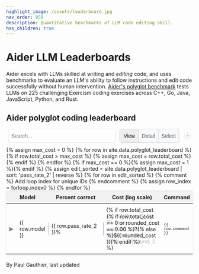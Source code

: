 ```yaml
---
highlight_image: /assets/leaderboard.jpg
nav_order: 950
description: Quantitative benchmarks of LLM code editing skill.
has_children: true
---
```



# Aider LLM Leaderboards

Aider excels with LLMs skilled at writing and *editing* code,
and uses benchmarks to
evaluate an LLM's ability to follow instructions and edit code successfully without
human intervention.
[Aider's polyglot benchmark](https://aider.chat/2024/12/21/polyglot.html#the-polyglot-benchmark) tests LLMs on 225 challenging Exercism coding exercises across C++, Go, Java, JavaScript, Python, and Rust.

## Aider polyglot coding leaderboard

<div id="controls-container" style="display: flex; align-items: center; width: 100%; max-width: 800px; margin: 10px auto; gap: 10px; box-sizing: border-box; padding: 0 5px; position: relative;">
  <input type="text" id="editSearchInput" placeholder="Search..." style="flex-grow: 1; padding: 8px; border: 1px solid #ddd; border-radius: 4px;">
  <div id="view-mode-toggle" style="display: inline-flex; border: 1px solid #ccc; border-radius: 4px;">
    <button id="mode-view-btn" class="mode-button active" data-mode="view" style="padding: 8px 8px; border: none; border-radius: 3px 0 0 3px; cursor: pointer; font-size: 14px; line-height: 1.5; min-width: 50px;">View</button>
    <button id="mode-detail-btn" class="mode-button" data-mode="detail" style="padding: 8px 8px; border: none; background-color: #f8f9fa; border-radius: 0; cursor: pointer; border-left: 1px solid #ccc; font-size: 14px; line-height: 1.5; min-width: 50px;">Detail</button>
    <button id="mode-select-btn" class="mode-button" data-mode="select" style="padding: 8px 8px; border: none; background-color: #f8f9fa; border-radius: 0 3px 3px 0; cursor: pointer; border-left: 1px solid #ccc; font-size: 14px; line-height: 1.5; min-width: 50px;">Select</button>
  </div>
<button id="close-controls-btn" style="width: 18px; height: 18px; padding: 0; border: 1px solid #ddd; border-radius: 50%; background-color: transparent; cursor: pointer; display: flex; align-items: center; justify-content: center; font-size: 12px; margin-left: 4px; color: #999;">×</button>
</div>

<table style="width: 100%; max-width: 800px; margin: auto; border-collapse: collapse; box-shadow: 0 2px 4px rgba(0,0,0,0.1); font-size: 14px;">
  <thead style="background-color: #f2f2f2;">
    <tr>
      <th style="padding: 8px; width: 40px; text-align: center; vertical-align: middle;">
        <input type="checkbox" id="select-all-checkbox" style="display: none; cursor: pointer; vertical-align: middle;">
      </th> <!-- Header checkbox added here -->
      <th style="padding: 8px; text-align: left;">Model</th>
      <th style="padding: 8px; text-align: center; width: 25%">Percent correct</th>
      <th style="padding: 8px; text-align: center; width: 25%">Cost (log scale)</th>
      <th style="padding: 8px; text-align: left;" class="col-command">Command</th>
      <th style="padding: 8px; text-align: center; width: 10%" class="col-conform">Correct edit format</th>
      <th style="padding: 8px; text-align: left; width: 10%" class="col-edit-format">Edit Format</th>
    </tr>
  </thead>
  <tbody>
    {% assign max_cost = 0 %}
    {% for row in site.data.polyglot_leaderboard %}
      {% if row.total_cost > max_cost %}
        {% assign max_cost = row.total_cost %}
      {% endif %}
    {% endfor %}
    {% if max_cost == 0 %}{% assign max_cost = 1 %}{% endif %}
    {% assign edit_sorted = site.data.polyglot_leaderboard | sort: 'pass_rate_2' | reverse %}
    {% for row in edit_sorted %} {% comment %} Add loop index for unique IDs {% endcomment %}
      {% assign row_index = forloop.index0 %}
      <tr id="main-row-{{ row_index }}">
        <td style="padding: 8px; text-align: center; vertical-align: middle;">
          <button class="toggle-details" data-target="details-{{ row_index }}" style="background: none; border: none; cursor: pointer; font-size: 16px; padding: 0; vertical-align: middle;">▶</button>
          <input type="checkbox" class="row-selector" data-row-index="{{ row_index }}" style="display: none; cursor: pointer; vertical-align: middle;">
        </td>
        <td style="padding: 8px;"><span>{{ row.model }}</span></td>
        <td class="bar-cell">
          <div class="bar-viz" style="width: {{ row.pass_rate_2 }}%; background-color: rgba(40, 167, 69, 0.3); border-right: 1px solid rgba(40, 167, 69, 0.5);"></div>
          <span>{{ row.pass_rate_2 }}%</span>
        </td>
        <td class="bar-cell cost-bar-cell">
          {% if row.total_cost > 0 %}
          <div class="bar-viz cost-bar" data-cost="{{ row.total_cost }}" data-max-cost="{{ max_cost }}" style="width: 0%; background-color: rgba(13, 110, 253, 0.3); border-right: 1px solid rgba(13, 110, 253, 0.5);"></div>
          {% endif %}
          {% assign rounded_cost = row.total_cost | times: 1.0 | round: 2 %}
          <span>{% if row.total_cost == 0 or rounded_cost == 0.00 %}?{% else %}${{ rounded_cost }}{% endif %}</span>
        </td>
        <td style="padding: 8px;" class="col-command"><span><code>{{ row.command }}</code></span></td>
        <td style="padding: 8px; text-align: center;" class="col-conform"><span>{{ row.percent_cases_well_formed }}%</span></td>
        <td style="padding: 8px;" class="col-edit-format"><span>{{ row.edit_format }}</span></td>
      </tr>
      <tr class="details-row" id="details-{{ row_index }}" style="display: none; background-color: #f9f9f9;">
        <td colspan="7" style="padding: 15px; border-bottom: 1px solid #ddd;">
          <ul style="margin: 0; padding-left: 20px; list-style: none; border-bottom: 1px solid #ddd;">
            {% for pair in row %}
              {% if pair[1] != "" and pair[1] != nil %}
                <li><strong>
                  {% if pair[0] == 'percent_cases_well_formed' %}
                    Percent cases well formed
                  {% else %}
                    {{ pair[0] | replace: '_', ' ' | capitalize }}
                  {% endif %}
                  :</strong>
                  {% if pair[0] == 'command' %}<code>{{ pair[1] }}</code>{% else %}{{ pair[1] }}{% endif %}
                </li>
              {% endif %}
            {% endfor %}
          </ul>
        </td>
      </tr>
    {% endfor %}
  </tbody>
</table>

<style>
  tr.selected {
    color: #0056b3;
  }
  table {
    table-layout: fixed;
  }
  thead {
    border-top: 1px solid #ddd; /* Add top border to header */
  }
  td, th {
    border: none; /* Remove internal cell borders */
    word-wrap: break-word;
    overflow-wrap: break-word;
    vertical-align: middle; /* Ensure consistent vertical alignment */
  }
  tbody tr td {
    min-height: 50px; /* Set a minimum height for all data cells */
  }
  td.col-command { /* Command column */
    font-size: 12px; /* Keep font size adjustment for command column if desired, or remove */
  }

  /* Hide new columns first on smaller screens */
  @media screen and (max-width: 991px) {
    th.col-conform, td.col-conform,
    th.col-edit-format, td.col-edit-format {
      display: none;
    }
    /* Increase width of Percent correct and Cost columns when others are hidden */
    th:nth-child(3), td:nth-child(3), /* Percent correct */
    th:nth-child(4), td:nth-child(4) { /* Cost */
      width: 33% !important; /* Override inline style */
    }
  }

  /* Hide command column on even smaller screens */
  @media screen and (max-width: 767px) {
    th.col-command, td.col-command { /* Command column */
      display: none;
    }
  }

  /* --- Control Styles --- */
  #controls-container {
    margin-bottom: 20px; /* Add some space below controls */
  }

  #editSearchInput, #view-mode-select {
    padding: 8px 12px; /* Consistent padding */
    border: 1px solid #ccc; /* Slightly softer border */
    border-radius: 4px;
    font-size: 14px; /* Match table font size */
    height: 38px; /* Match height */
    box-sizing: border-box; /* Include padding/border in height */
  }


  .bar-cell {
    position: relative; /* Positioning context for the bar */
    padding: 8px;
    /* text-align: center; Removed */
    overflow: hidden; /* Prevent bar from overflowing cell boundaries if needed */
  }
  .cost-bar-cell {
    background-image: none; /* Remove default gradient for cost cells */
  }
  .percent-tick, .cost-tick {
    position: absolute;
    top: 50%;
    transform: translateY(10px);
    height: 8px; /* Short tick */
    width: 1px;
    background-color: rgba(170, 170, 170, 0.5); 
    z-index: 2; /* Above the bar but below the text */
  }
  .bar-viz {
    position: absolute;
    left: 0;
    top: 50%; /* Position at the middle of the cell */
    transform: translateY(-50%); /* Center the bar vertically */
    z-index: 1; /* Above background, below ticks and text */
    height: 36px;
    border-radius: 0 2px 2px 0; /* Slightly rounded end corners */
    /* Width and colors are set inline via style attribute */
  }
  .bar-cell span {
     position: absolute; /* Position relative to the cell */
     left: 5px; /* Position slightly inside the left edge */
     top: 50%; /* Center vertically */
     transform: translateY(-50%); /* Adjust vertical centering */
     z-index: 3; /* Ensure text is above everything else */
     background-color: rgba(255, 255, 255, 0.7); /* Semi-transparent white background */
     padding: 0 4px; /* Add padding around the text */
     border-radius: 3px; /* Rounded corners for the text background */
     font-size: 14px; /* Adjust font size for the numbers */
  }
  .toggle-details {
    color: #888; /* Make toggle symbol more subtle */
    transition: color 0.2s; /* Smooth transition on hover */
  }


  /* Style for selected rows */
  tr.row-selected > td {
    background-color: #e7f3ff; /* Example light blue highlight */
  }

  /* Ensure checkbox is vertically aligned if needed */
  .row-selector {
    vertical-align: middle;
  }

  /* Hide rows not matching the filter */
  tr.hidden-by-mode {
      display: none !important; /* Use important to override other display styles if necessary */
  }
  tr.hidden-by-search {
      display: none !important;
  }

  /* --- Mode Toggle Button Styles --- */
  #view-mode-toggle {
    height: 38px; /* Match input height */
    box-sizing: border-box;
    flex-shrink: 0; /* Prevent toggle from shrinking on small screens */
  }
  .mode-button {
    transition: background-color 0.2s ease-in-out, color 0.2s ease-in-out;
    white-space: nowrap; /* Prevent text wrapping */
  }
  .mode-button:not(.active) {
    background-color: #f8f9fa; /* Light grey background */
    color: #495057; /* Dark grey text */
  }
  .mode-button:not(.active):hover {
    background-color: #e2e6ea; /* Slightly darker grey on hover */
  }

  /* Style for highlighted rows in view mode */
  tr.view-highlighted > td {
    background-color: #fffef5; /* Very light yellow/cream */
    /* Border moved to specific cell below */
  }
  /* Apply border and adjust padding ONLY for the first *visible* cell (Model name) in view mode */
  tr.view-highlighted > td:nth-child(2) {
     border-left: 4px solid #ffc107; /* Warning yellow border */
     /* Original padding is 8px. Subtract border width. */
     padding-left: 4px;
  }
</style>

<script>
{% include leaderboard_table.js %}
</script>

<p class="post-date" style="margin-top: 20px;">
By Paul Gauthier,
last updated
<!--[[[cog
import subprocess
import datetime

files = [
    'aider/website/docs/leaderboards/index.md',
    'aider/website/_data/polyglot_leaderboard.yml',
]

def get_last_modified_date(file):
    result = subprocess.run(['git', 'log', '-1', '--format=%ct', file], capture_output=True, text=True)
    if result.returncode == 0:
        timestamp = int(result.stdout.strip())
        return datetime.datetime.fromtimestamp(timestamp)
    return datetime.datetime.min

mod_dates = [get_last_modified_date(file) for file in files]
latest_mod_date = max(mod_dates)
cog.out(f"{latest_mod_date.strftime('%B %d, %Y.')}")
]]]-->
April 12, 2025.
<!--[[[end]]]-->
</p>
